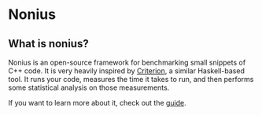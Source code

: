 # Nonius

## What is nonius?

Nonius is an open-source framework for benchmarking small snippets of C++ code.
It is very heavily inspired by [Criterion], a similar Haskell-based tool. It
runs your code, measures the time it takes to run, and then performs some
statistical analysis on those measurements.

If you want to learn more about it, check out the [guide].

 [Criterion]: http://www.serpentine.com/blog/2009/09/29/criterion-a-new-benchmarking-library-for-haskell/
 [guide]: http://nonius.io
